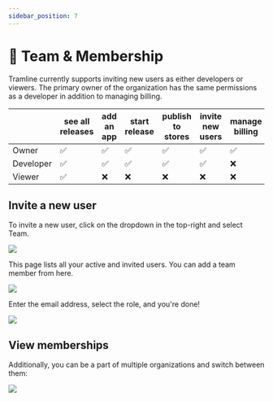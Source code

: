 ```yaml
---
sidebar_position: 7
---
```


# 👫 Team & Membership

Tramline currently supports inviting new users as either developers or viewers. The primary owner of the organization has the same permissions as a developer in addition to managing billing.

|           | see all releases | add an app | start release | publish to stores | invite new users | manage billing |
|-----------|------------------|------------|---------------|-------------------|------------------|----------------|
| Owner     | ✅                | ✅          | ✅             | ✅                 | ✅                | ✅              |
| Developer | ✅                | ✅          | ✅             | ✅                 | ✅                | ❌              |
| Viewer    | ✅                | ❌          | ❌             | ❌                 | ❌                | ❌              |

## Invite a new user

To invite a new user, click on the dropdown in the top-right and select Team.

![](/img/dropdown.png)

This page lists all your active and invited users. You can add a team member from here.

![](/img/team.png)

Enter the email address, select the role, and you're done!

![](/img/add-member.png)

## View memberships

Additionally, you can be a part of multiple organizations and switch between them:

![](/img/memberships.png)
